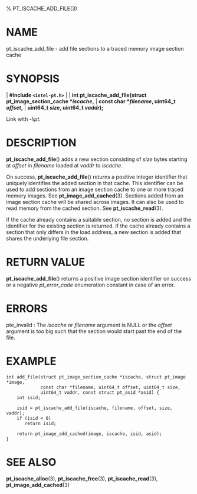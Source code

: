 % PT_ISCACHE_ADD_FILE(3)

<!---
 ! Copyright (c) 2015-2024, Intel Corporation
 ! SPDX-License-Identifier: BSD-3-Clause
 !
 ! Redistribution and use in source and binary forms, with or without
 ! modification, are permitted provided that the following conditions are met:
 !
 !  * Redistributions of source code must retain the above copyright notice,
 !    this list of conditions and the following disclaimer.
 !  * Redistributions in binary form must reproduce the above copyright notice,
 !    this list of conditions and the following disclaimer in the documentation
 !    and/or other materials provided with the distribution.
 !  * Neither the name of Intel Corporation nor the names of its contributors
 !    may be used to endorse or promote products derived from this software
 !    without specific prior written permission.
 !
 ! THIS SOFTWARE IS PROVIDED BY THE COPYRIGHT HOLDERS AND CONTRIBUTORS "AS IS"
 ! AND ANY EXPRESS OR IMPLIED WARRANTIES, INCLUDING, BUT NOT LIMITED TO, THE
 ! IMPLIED WARRANTIES OF MERCHANTABILITY AND FITNESS FOR A PARTICULAR PURPOSE
 ! ARE DISCLAIMED. IN NO EVENT SHALL THE COPYRIGHT OWNER OR CONTRIBUTORS BE
 ! LIABLE FOR ANY DIRECT, INDIRECT, INCIDENTAL, SPECIAL, EXEMPLARY, OR
 ! CONSEQUENTIAL DAMAGES (INCLUDING, BUT NOT LIMITED TO, PROCUREMENT OF
 ! SUBSTITUTE GOODS OR SERVICES; LOSS OF USE, DATA, OR PROFITS; OR BUSINESS
 ! INTERRUPTION) HOWEVER CAUSED AND ON ANY THEORY OF LIABILITY, WHETHER IN
 ! CONTRACT, STRICT LIABILITY, OR TORT (INCLUDING NEGLIGENCE OR OTHERWISE)
 ! ARISING IN ANY WAY OUT OF THE USE OF THIS SOFTWARE, EVEN IF ADVISED OF THE
 ! POSSIBILITY OF SUCH DAMAGE.
 !-->

# NAME

pt_iscache_add_file - add file sections to a traced memory image section cache


# SYNOPSIS

| **\#include `<intel-pt.h>`**
|
| **int pt_iscache_add_file(struct pt_image_section_cache \**iscache*,**
|                         **const char \**filename*, uint64_t *offset*,**
|                         **uint64_t *size*, uint64_t *vaddr*);**

Link with *-lipt*.


# DESCRIPTION

**pt_iscache_add_file**() adds a new section consisting of *size* bytes starting
at *offset* in *filename* loaded at *vaddr* to *iscache*.

On success, **pt_iscache_add_file**() returns a positive integer identifier that
uniquely identifies the added section in that cache.  This identifier can be
used to add sections from an image section cache to one or more traced memory
images.  See **pt_image_add_cached**(3).  Sections added from an image section
cache will be shared across images.  It can also be used to read memory from the
cached section.  See **pt_iscache_read**(3).

If the cache already contains a suitable section, no section is added and the
identifier for the existing section is returned.  If the cache already contains
a section that only differs in the load address, a new section is added that
shares the underlying file section.


# RETURN VALUE

**pt_iscache_add_file**() returns a positive image section identifier on success
or a negative *pt_error_code* enumeration constant in case of an error.


# ERRORS

pte_invalid
:   The *iscache* or *filename* argument is NULL or the *offset* argument is too
    big such that the section would start past the end of the file.


# EXAMPLE

~~~{.c}
int add_file(struct pt_image_section_cache *iscache, struct pt_image *image,
             const char *filename, uint64_t offset, uint64_t size,
             uint64_t vaddr, const struct pt_asid *asid) {
    int isid;

    isid = pt_iscache_add_file(iscache, filename, offset, size, vaddr);
    if (isid < 0)
       return isid;

    return pt_image_add_cached(image, iscache, isid, asid);
}
~~~


# SEE ALSO

**pt_iscache_alloc**(3), **pt_iscache_free**(3), **pt_iscache_read**(3),
**pt_image_add_cached**(3)
